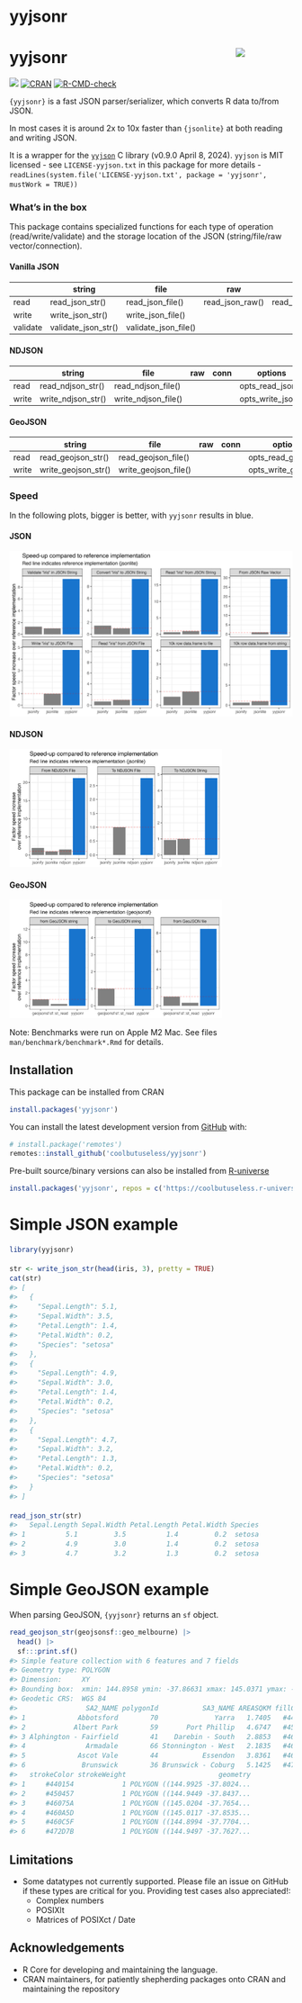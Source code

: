 yyjsonr
================

<!-- README.md is generated from README.Rmd. Please edit that file -->

# yyjsonr <img src="man/figures/logo.png" align="right" width = "20%"/>

<!-- badges: start -->

![](https://img.shields.io/badge/cool-useless-green.svg)
[![CRAN](http://www.r-pkg.org/badges/version/yyjsonr)](https://cran.r-project.org/package=yyjsonr)
[![R-CMD-check](https://github.com/coolbutuseless/yyjsonr/actions/workflows/R-CMD-check.yaml/badge.svg)](https://github.com/coolbutuseless/yyjsonr/actions/workflows/R-CMD-check.yaml)
<!-- badges: end -->

`{yyjsonr}` is a fast JSON parser/serializer, which converts R data
to/from JSON.

In most cases it is around 2x to 10x faster than `{jsonlite}` at both
reading and writing JSON.

It is a wrapper for the [`yyjson`](https://github.com/ibireme/yyjson) C
library (v0.9.0 April 8, 2024). `yyjson` is MIT licensed - see
`LICENSE-yyjson.txt` in this package for more details -
`readLines(system.file('LICENSE-yyjson.txt', package = 'yyjsonr', mustWork = TRUE))`

### What’s in the box

This package contains specialized functions for each type of operation
(read/write/validate) and the storage location of the JSON
(string/file/raw vector/connection).

#### Vanilla JSON

|          | string              | file                 | raw             | conn             | options           |
|----------|---------------------|----------------------|-----------------|------------------|-------------------|
| read     | read_json_str()     | read_json_file()     | read_json_raw() | read_json_conn() | opts_read_json()  |
| write    | write_json_str()    | write_json_file()    |                 |                  | opts_write_json() |
| validate | validate_json_str() | validate_json_file() |                 |                  |                   |

#### NDJSON

|       | string             | file                | raw | conn | options           |
|-------|--------------------|---------------------|-----|------|-------------------|
| read  | read_ndjson_str()  | read_ndjson_file()  |     |      | opts_read_json()  |
| write | write_ndjson_str() | write_ndjson_file() |     |      | opts_write_json() |

#### GeoJSON

|       | string              | file                 | raw | conn | options              |
|-------|---------------------|----------------------|-----|------|----------------------|
| read  | read_geojson_str()  | read_geojson_file()  |     |      | opts_read_geojson()  |
| write | write_geojson_str() | write_geojson_file() |     |      | opts_write_geojson() |

### Speed

In the following plots, bigger is better, with `yyjsonr` results in
blue.

#### JSON

<img src="man/figures/benchmark-summary.png">

#### NDJSON

<img src="man/figures/benchmark-ndjson.png" width="75%">

#### GeoJSON

<img src="man/figures/benchmark-geojson.png" width="75%">

Note: Benchmarks were run on Apple M2 Mac. See files
`man/benchmark/benchmark*.Rmd` for details.

## Installation

This package can be installed from CRAN

``` r
install.packages('yyjsonr')
```

You can install the latest development version from
[GitHub](https://github.com/coolbutuseless/yyjsonr) with:

``` r
# install.package('remotes')
remotes::install_github('coolbutuseless/yyjsonr')
```

Pre-built source/binary versions can also be installed from
[R-universe](https://r-universe.dev)

``` r
install.packages('yyjsonr', repos = c('https://coolbutuseless.r-universe.dev', 'https://cloud.r-project.org'))
```

# Simple JSON example

``` r
library(yyjsonr)

str <- write_json_str(head(iris, 3), pretty = TRUE)
cat(str)
#> [
#>   {
#>     "Sepal.Length": 5.1,
#>     "Sepal.Width": 3.5,
#>     "Petal.Length": 1.4,
#>     "Petal.Width": 0.2,
#>     "Species": "setosa"
#>   },
#>   {
#>     "Sepal.Length": 4.9,
#>     "Sepal.Width": 3.0,
#>     "Petal.Length": 1.4,
#>     "Petal.Width": 0.2,
#>     "Species": "setosa"
#>   },
#>   {
#>     "Sepal.Length": 4.7,
#>     "Sepal.Width": 3.2,
#>     "Petal.Length": 1.3,
#>     "Petal.Width": 0.2,
#>     "Species": "setosa"
#>   }
#> ]

read_json_str(str)
#>   Sepal.Length Sepal.Width Petal.Length Petal.Width Species
#> 1          5.1         3.5          1.4         0.2  setosa
#> 2          4.9         3.0          1.4         0.2  setosa
#> 3          4.7         3.2          1.3         0.2  setosa
```

# Simple GeoJSON example

When parsing GeoJSON, `{yyjsonr}` returns an `sf` object.

``` r
read_geojson_str(geojsonsf::geo_melbourne) |> 
  head() |>
  sf:::print.sf()
#> Simple feature collection with 6 features and 7 fields
#> Geometry type: POLYGON
#> Dimension:     XY
#> Bounding box:  xmin: 144.8958 ymin: -37.86631 xmax: 145.0371 ymax: -37.75423
#> Geodetic CRS:  WGS 84
#>                 SA2_NAME polygonId           SA3_NAME AREASQKM fillColor
#> 1             Abbotsford        70              Yarra   1.7405   #440154
#> 2            Albert Park        59       Port Phillip   4.6747   #450457
#> 3 Alphington - Fairfield        41    Darebin - South   2.8853   #46075A
#> 4               Armadale        66 Stonnington - West   2.1835   #460A5D
#> 5             Ascot Vale        44           Essendon   3.8361   #460C5F
#> 6              Brunswick        36 Brunswick - Coburg   5.1425   #472D7B
#>   strokeColor strokeWeight                       geometry
#> 1     #440154            1 POLYGON ((144.9925 -37.8024...
#> 2     #450457            1 POLYGON ((144.9449 -37.8437...
#> 3     #46075A            1 POLYGON ((145.0204 -37.7654...
#> 4     #460A5D            1 POLYGON ((145.0117 -37.8535...
#> 5     #460C5F            1 POLYGON ((144.8994 -37.7704...
#> 6     #472D7B            1 POLYGON ((144.9497 -37.7627...
```

## Limitations

- Some datatypes not currently supported. Please file an issue on GitHub
  if these types are critical for you. Providing test cases also
  appreciated!:
  - Complex numbers
  - POSIXlt
  - Matrices of POSIXct / Date

## Acknowledgements

- R Core for developing and maintaining the language.
- CRAN maintainers, for patiently shepherding packages onto CRAN and
  maintaining the repository
